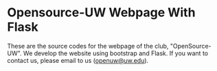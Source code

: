 # Opensource-UW Webpage With Flask
These are the source codes for the webpage of the club, "OpenSource-UW".
We develop the website using bootstrap and Flask.
If you want to contact us, please email to us (openuw@uw.edu).